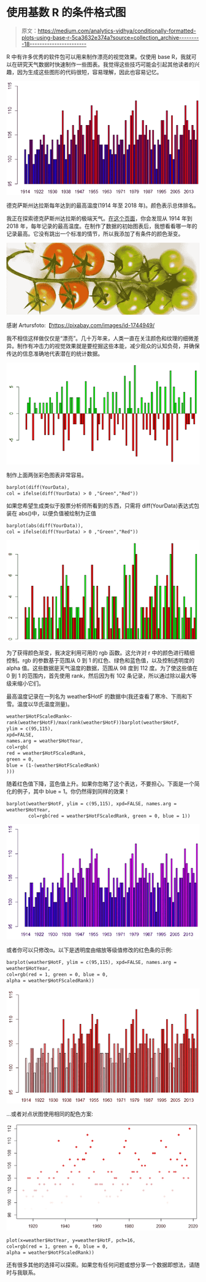 # 使用基数 R 的条件格式图

> 原文：<https://medium.com/analytics-vidhya/conditionally-formatted-plots-using-base-r-5ca3632e374a?source=collection_archive---------18----------------------->

R 中有许多优秀的软件包可以用来制作漂亮的视觉效果。仅使用 base R，我就可以在研究天气数据时快速制作一些图表。我觉得这些技巧可能会引起其他读者的兴趣，因为生成这些图形的代码很短，容易理解，因此也容易记忆。

![](img/4ea408247f6bf04b9fd332094de21e3c.png)

德克萨斯州达拉斯每年达到的最高温度(1914 年至 2018 年)。颜色表示总体排名。

我正在探索德克萨斯州达拉斯的极端天气。[在这个页面](https://www.currentresults.com/Yearly-Weather/USA/TX/Dallas/extreme-annual-dallas-high-temperature.php)，你会发现从 1914 年到 2018 年，每年记录的最高温度。在制作了数据的初始图表后，我想看看哪一年的记录最高。它没有跳出一个标准的情节，所以我添加了有条件的颜色渐变。

![](img/60a3417acbd5a843d5b289162d0a3091.png)

感谢 Artursfoto:【https://pixabay.com/images/id-1744949/ 

我不相信这样做仅仅是“漂亮”。几十万年来，人类一直在关注颜色和纹理的细微差异。制作有冲击力的视觉效果就是要挖掘这些本能，减少观众的认知负荷，并确保传达的信息准确地代表潜在的统计数据。

![](img/25fb9c8138b0f33bf88494c6677c2dbb.png)

制作上面两张彩色图表非常容易。

```
barplot(diff(YourData), 
col = ifelse(diff(YourData) > 0 ,"Green","Red"))
```

如果您希望生成类似于股票分析师所看到的东西，只需将 diff(YourData)表达式包装在 abs()中，以便负值被绘制为正值

```
barplot(abs(diff(YourData)), 
col = ifelse(diff(YourData) > 0 ,"Green","Red"))
```

![](img/e1a405acc6c1f0b09f6001d65eeea4b1.png)

为了获得颜色渐变，我决定利用可用的 rgb 函数。这允许对 r 中的颜色进行精细控制。rgb 的参数基于范围从 0 到 1 的红色、绿色和蓝色值，以及控制透明度的 alpha 值。这些数据是天气温度的数据，范围从 98 度到 112 度。为了使这些值在 0 到 1 的范围内，首先使用 rank，然后因为有 102 条记录，所以通过除以最大等级来缩小它们。

最高温度记录在一列名为 weather$HotF 的数据中(我还查看了寒冷、下雨和下雪。温度以华氏温度测量)。

```
weather$HotFScaledRank<-rank(weather$HotF)/max(rank(weather$HotF))barplot(weather$HotF, 
ylim = c(95,115), 
xpd=FALSE, 
names.arg = weather$HotYear,
col=rgb(
red = weather$HotFScaledRank, 
green = 0, 
blue = (1-(weather$HotFScaledRank)
)))
```

随着红色值下降，蓝色值上升。如果你忽略了这个表达，不要担心。下面是一个简化的例子，其中 blue = 1。你仍然得到同样的效果！

```
barplot(weather$HotF, ylim = c(95,115), xpd=FALSE, names.arg = weather$HotYear,
        col=rgb(red = weather$HotFScaledRank, green = 0, blue = 1))
```

![](img/86aaac4f85ac03111f9259eaaeb1b67d.png)

或者你可以只修改α。以下是透明度由缩放等级值修改的红色条的示例:

```
barplot(weather$HotF, ylim = c(95,115), xpd=FALSE, names.arg = weather$HotYear,
col=rgb(red = 1, green = 0, blue = 0,
alpha = weather$HotFScaledRank))
```

![](img/d27552281e6e092aff50c2a245ae2f5a.png)

…或者对点状图使用相同的配色方案:

![](img/d41ef0c5cf951942e72d13c07a1d9d3b.png)

```
plot(x=weather$HotYear, y=weather$HotF, pch=16,
col=rgb(red = 1, green = 0, blue = 0, 
alpha = weather$HotFScaledRank))
```

还有很多其他的选择可以探索。如果您有任何问题或想分享一个数据即想法，请随时与我联系。